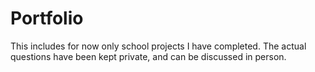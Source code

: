 # Portfolio
This includes for now only school projects I have completed.
The actual questions have been kept private, and can be discussed in person.
